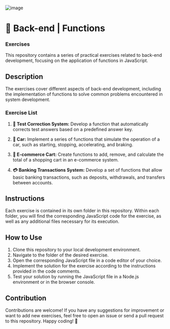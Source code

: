 ![image](https://github.com/peedrito/peedrito/assets/143858757/dfe5c01f-63ec-4ffb-8173-b1c3a39d6d80)

# 🚀 Back-end | Functions

### Exercises

This repository contains a series of practical exercises related to back-end development, focusing on the application of functions in JavaScript.

## Description

The exercises cover different aspects of back-end development, including the implementation of functions to solve common problems encountered in system development.

### Exercise List

1. **📝 Test Correction System:** Develop a function that automatically corrects test answers based on a predefined answer key.
   
2. **🚗 Car:** Implement a series of functions that simulate the operation of a car, such as starting, stopping, accelerating, and braking.
   
3. **🛒 E-commerce Cart:** Create functions to add, remove, and calculate the total of a shopping cart in an e-commerce system.
   
4. **💳 Banking Transactions System:** Develop a set of functions that allow basic banking transactions, such as deposits, withdrawals, and transfers between accounts.

## Instructions

Each exercise is contained in its own folder in this repository. Within each folder, you will find the corresponding JavaScript code for the exercise, as well as any additional files necessary for its execution.

## How to Use

1. Clone this repository to your local development environment.
2. Navigate to the folder of the desired exercise.
3. Open the corresponding JavaScript file in a code editor of your choice.
4. Implement the solution for the exercise according to the instructions provided in the code comments.
5. Test your solution by running the JavaScript file in a Node.js environment or in the browser console.

## Contribution

Contributions are welcome! If you have any suggestions for improvement or want to add new exercises, feel free to open an issue or send a pull request to this repository. Happy coding! 🌟
